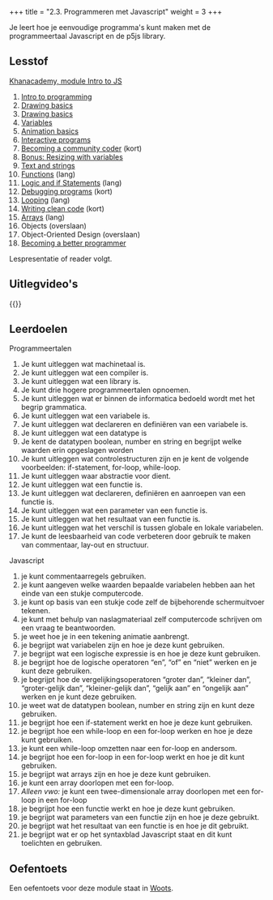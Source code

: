 +++
title = "2.3. Programmeren met Javascript"
weight = 3
+++

Je leert hoe je eenvoudige programma's kunt maken met de programmeertaal Javascript en de p5js library.
<!--more-->

## Lesstof
[Khanacademy, module Intro to JS](https://www.khanacademy.org/computing/computer-programming/programming)
1. [Intro to programming](https://www.khanacademy.org/computing/computer-programming/programming#intro-to-programming)
1. [Drawing basics](https://www.khanacademy.org/computing/computer-programming/programming#drawing-basics)
1. [Drawing basics](https://www.khanacademy.org/computing/computer-programming/programming#coloring)
1. [Variables](https://www.khanacademy.org/computing/computer-programming/programming#variables)
1. [Animation basics](https://www.khanacademy.org/computing/computer-programming/programming#animation-basics)
1. [Interactive programs](https://www.khanacademy.org/computing/computer-programming/programming#interactive-programs)
1. [Becoming a community coder](https://www.khanacademy.org/computing/computer-programming/programming#becoming-a-community-coder) (kort)
1. [Bonus: Resizing with variables](https://www.khanacademy.org/computing/computer-programming/programming#resizing-with-variables)
1. [Text and strings](https://www.khanacademy.org/computing/computer-programming/programming#text-basics)
1. [Functions](https://www.khanacademy.org/computing/computer-programming/programming#functions) (lang)
1. [Logic and if Statements](https://www.khanacademy.org/computing/computer-programming/programming#logic-if-statements) (lang)
1. [Debugging programs](https://www.khanacademy.org/computing/computer-programming/programming#debugging-programs) (kort)
1. [Looping](https://www.khanacademy.org/computing/computer-programming/programming#looping) (lang)
1. [Writing clean code](https://www.khanacademy.org/computing/computer-programming/programming#writing-clean-code) (kort)
1. [Arrays](https://www.khanacademy.org/computing/computer-programming/programming#arrays) (lang)
1. Objects (overslaan)
1. Object-Oriented Design (overslaan)
1. [Becoming a better programmer](https://www.khanacademy.org/computing/computer-programming/programming#good-practices)

Lespresentatie of reader volgt.

## Uitlegvideo's
{{<youtube id="https://www.youtube.com/playlist?list=PLpTljPS--R5DwKVFeOrwrveKeTsR3StJr">}}

## Leerdoelen
Programmeertalen
1. Je kunt uitleggen wat machinetaal is.
1. Je kunt uitleggen wat een compiler is.
1. Je kunt uitleggen wat een library is.
1. Je kunt drie hogere programmeertalen opnoemen.
1. Je kunt uitleggen wat er binnen de informatica bedoeld wordt met het begrip grammatica.
1. Je kunt uitleggen wat een variabele is.
1. Je kunt uitleggen wat declareren en definiëren van een variabele is.
1. Je kunt uitleggen wat een datatype is
1. Je kent de datatypen boolean, number en string en begrijpt welke waarden erin opgeslagen worden
1. Je kunt uitleggen wat controlestructuren zijn en je kent de volgende voorbeelden: if-statement, for-loop, while-loop.
1. Je kunt uitleggen waar abstractie voor dient.
1. Je kunt uitleggen wat een functie is.
1. Je kunt uitleggen wat declareren, definiëren en aanroepen van een functie is.
1. Je kunt uitleggen wat een parameter van een functie is.
1. Je kunt uitleggen wat het resultaat van een functie is.
1. Je kunt uitleggen wat het verschil is tussen globale en lokale variabelen.
1. Je kunt de leesbaarheid van code verbeteren door gebruik te maken van commentaar, lay-out en structuur.

Javascript
1. je kunt commentaarregels gebruiken.
1. je kunt aangeven welke waarden bepaalde variabelen hebben aan het einde van een stukje computercode.
1. je kunt op basis van een stukje code zelf de bijbehorende schermuitvoer tekenen.
1. je kunt met behulp van naslagmateriaal zelf computercode schrijven om een vraag te beantwoorden.
1. je weet hoe je in een tekening animatie aanbrengt.
1. je begrijpt wat variabelen zijn en hoe je deze kunt gebruiken.
1. je begrijpt wat een logische expressie is en hoe je deze kunt gebruiken.
1. je begrijpt hoe de logische operatoren “en”, “of” en “niet” werken en je kunt deze gebruiken.
1. je begrijpt hoe de vergelijkingsoperatoren “groter dan”, “kleiner dan”, “groter-gelijk dan”, “kleiner-gelijk dan”, “gelijk aan” en “ongelijk aan” werken en je kunt deze gebruiken.
1. je weet wat de datatypen boolean, number en string zijn en kunt deze gebruiken.
1. je begrijpt hoe een if-statement werkt en hoe je deze kunt gebruiken.
1. je begrijpt hoe een while-loop en een for-loop werken en hoe je deze kunt gebruiken.
1. je kunt een while-loop omzetten naar een for-loop en andersom.
1. je begrijpt hoe een for-loop in een for-loop werkt en hoe je dit kunt gebruiken.
1. je begrijpt wat arrays zijn en hoe je deze kunt gebruiken.
1. je kunt een array doorlopen met een for-loop.
1. <em>Alleen vwo:</em> je kunt een twee-dimensionale array doorlopen met een for-loop in een for-loop
1. je begrijpt hoe een functie werkt en hoe je deze kunt gebruiken.
1. je begrijpt wat parameters van een functie zijn en hoe je deze gebruikt.
1. je begrijpt wat het resultaat van een functie is en hoe je dit gebruikt.
1. je begrijpt wat er op het syntaxblad Javascript staat en dit kunt toelichten en gebruiken.

## Oefentoets
Een oefentoets voor deze module staat in [Woots](https://app.woots.nl).


